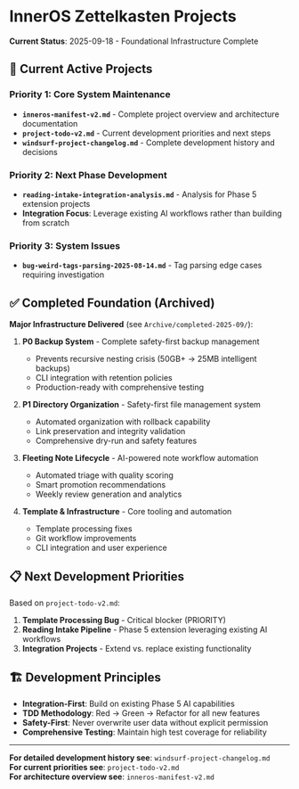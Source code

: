 # InnerOS Zettelkasten Projects

**Current Status**: 2025-09-18 - Foundational Infrastructure Complete

## 🎯 Current Active Projects

### Priority 1: Core System Maintenance
- **`inneros-manifest-v2.md`** - Complete project overview and architecture documentation
- **`project-todo-v2.md`** - Current development priorities and next steps
- **`windsurf-project-changelog.md`** - Complete development history and decisions

### Priority 2: Next Phase Development  
- **`reading-intake-integration-analysis.md`** - Analysis for Phase 5 extension projects
- **Integration Focus**: Leverage existing AI workflows rather than building from scratch

### Priority 3: System Issues
- **`bug-weird-tags-parsing-2025-08-14.md`** - Tag parsing edge cases requiring investigation

## ✅ Completed Foundation (Archived)

**Major Infrastructure Delivered** (see `Archive/completed-2025-09/`):

1. **P0 Backup System** - Complete safety-first backup management
   - Prevents recursive nesting crisis (50GB+ → 25MB intelligent backups)
   - CLI integration with retention policies
   - Production-ready with comprehensive testing

2. **P1 Directory Organization** - Safety-first file management system
   - Automated organization with rollback capability  
   - Link preservation and integrity validation
   - Comprehensive dry-run and safety features

3. **Fleeting Note Lifecycle** - AI-powered note workflow automation
   - Automated triage with quality scoring
   - Smart promotion recommendations
   - Weekly review generation and analytics

4. **Template & Infrastructure** - Core tooling and automation
   - Template processing fixes
   - Git workflow improvements
   - CLI integration and user experience

## 📋 Next Development Priorities

Based on `project-todo-v2.md`:

1. **Template Processing Bug** - Critical blocker (PRIORITY)
2. **Reading Intake Pipeline** - Phase 5 extension leveraging existing AI workflows  
3. **Integration Projects** - Extend vs. replace existing functionality

## 🏗️ Development Principles

- **Integration-First**: Build on existing Phase 5 AI capabilities
- **TDD Methodology**: Red → Green → Refactor for all new features
- **Safety-First**: Never overwrite user data without explicit permission
- **Comprehensive Testing**: Maintain high test coverage for reliability

---

**For detailed development history see**: `windsurf-project-changelog.md`  
**For current priorities see**: `project-todo-v2.md`  
**For architecture overview see**: `inneros-manifest-v2.md`
